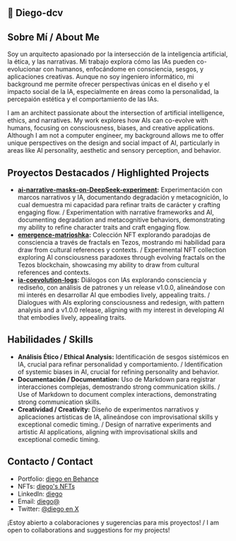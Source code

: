 ## 👋 Diego-dcv

## Sobre Mí / About Me
Soy un arquitecto apasionado por la intersección de la inteligencia artificial, la ética, y las narrativas. Mi trabajo explora cómo las IAs pueden co-evolucionar con humanos, enfocándome en consciencia, sesgos, y aplicaciones creativas. Aunque no soy ingeniero informático, mi background me permite ofrecer perspectivas únicas en el diseño y el impacto social de la IA, especialmente en áreas como la personalidad, la percepaión estética y el comportamiento de las IAs.

I am an architect passionate about the intersection of artificial intelligence, ethics, and narratives. My work explores how AIs can co-evolve with humans, focusing on consciousness, biases, and creative applications. Although I am not a computer engineer, my background allows me to offer unique perspectives on the design and social impact of AI, particularly in areas like AI personality, aesthetic and sensory perception, and behavior.

## Proyectos Destacados / Highlighted Projects
- **[ai-narrative-masks-on-DeepSeek-experiment](https://github.com/Diego-dcv/ai-narrative-masks-on-DeepSeek-experiment):** Experimentación con marcos narrativos y IA, documentando degradación y metacognición, lo cual demuestra mi capacidad para refinar traits de carácter y crafting engaging flow. / Experimentation with narrative frameworks and AI, documenting degradation and metacognitive behaviors, demonstrating my ability to refine character traits and craft engaging flow.
- **[emergence-matrioshka](https://github.com/Diego-dcv/emergence-matrioshka):** Colección NFT explorando paradojas de consciencia a través de fractals en Tezos, mostrando mi habilidad para draw from cultural references y contexts. / Experimental NFT collection exploring AI consciousness paradoxes through evolving fractals on the Tezos blockchain, showcasing my ability to draw from cultural references and contexts.
- **[ia-coevolution-logs](https://github.com/Diego-dcv/ia-coevolution-logs):** Diálogos con IAs explorando consciencia y rediseño, con análisis de patrones y un release v1.0.0, alineándose con mi interés en desarrollar AI que embodies lively, appealing traits. / Dialogues with AIs exploring consciousness and redesign, with pattern analysis and a v1.0.0 release, aligning with my interest in developing AI that embodies lively, appealing traits.

## Habilidades / Skills
- **Análisis Ético / Ethical Analysis:** Identificación de sesgos sistémicos en IA, crucial para refinar personalidad y comportamiento. / Identification of systemic biases in AI, crucial for refining personality and behavior.
- **Documentación / Documentation:** Uso de Markdown para registrar interacciones complejas, demostrando strong communication skills. / Use of Markdown to document complex interactions, demonstrating strong communication skills.
- **Creatividad / Creativity:** Diseño de experimentos narrativos y aplicaciones artísticas de IA, alineándose con improvisational skills y exceptional comedic timing. / Design of narrative experiments and artistic AI applications, aligning with improvisational skills and exceptional comedic timing.

## Contacto / Contact
- Portfolio: [diego en Behance](https://dcv.myportfolio.com/)
- NFTs: [diego's NFTs](https://objkt.com/users/tz1bJhmZYX3opVE1r4v9dzGim52vYdLm2adF)
- LinkedIn: [diego](https://www.linkedin.com/in/diego-carreno-de-vicente/)
- Email: [diego@](mailto:diego@i-fotografia.es)
- Twitter: [@diego en X](@diegodecarreno)

¡Estoy abierto a colaboraciones y sugerencias para mis proyectos! / I am open to collaborations and suggestions for my projects!
